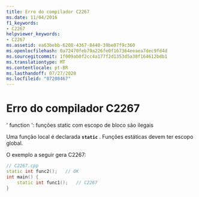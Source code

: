 ```yaml
---
title: Erro do compilador C2267
ms.date: 11/04/2016
f1_keywords:
- C2267
helpviewer_keywords:
- C2267
ms.assetid: ea63bebb-6208-4367-8440-39be07f9c360
ms.openlocfilehash: 0a72470feb79a226fe0f167364eeaea7dec9fd4d
ms.sourcegitcommit: 1f009ab0f2cc4a177f2d1353d5a38f164612bdb1
ms.translationtype: MT
ms.contentlocale: pt-BR
ms.lasthandoff: 07/27/2020
ms.locfileid: "87208467"
---
```

# <a name="compiler-error-c2267"></a>Erro do compilador C2267

' function ': funções static com escopo de bloco são ilegais

Uma função local é declarada **`static`** . Funções estáticas devem ter escopo global.

O exemplo a seguir gera C2267:

```cpp
// C2267.cpp
static int func2();   // OK
int main() {
    static int func1();   // C2267
}
```

